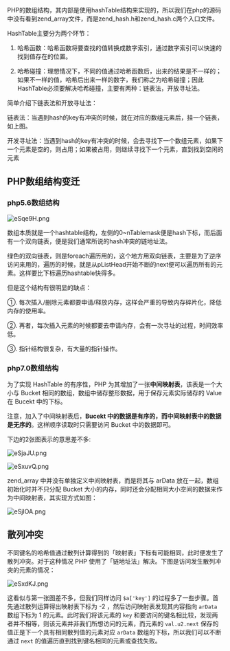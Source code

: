 PHP的数组结构，其内部是使用hashTable结构来实现的，所以我们在php的源码中没有看到zend_array文件，而是zend_hash.h和zend_hash.c两个入口文件。

HashTable主要分为两个环节：

1. 哈希函数：哈希函数将要查找的值转换成数字索引，通过数字索引可以快速的找到值存在的位置。

2. 哈希碰撞：理想情况下，不同的值通过哈希函数后，出来的结果是不一样的；如果不一样的值，哈希后出来一样的数字，我们称之为哈希碰撞；因此HashTable必须要解决哈希碰撞，主要有两种：链表法，开放寻址法。

简单介绍下链表法和开放寻址法：

链表法：当遇到hash的key有冲突的时候，就在对应的数组元素后，挂一个链表，如上图。

开发寻址法：当遇到hash的key有冲突的时候，会去寻找下一个数组元素，如果下一个元素是空的，则占用；如果被占用，则继续寻找下一个元素，直到找到空闲的元素



## PHP数组结构变迁

### php5.6数组结构

![eSqe9H.png](https://s2.ax1x.com/2019/07/21/eSqe9H.png)

数组本质就是一个hashtable结构，左侧的0~nTablemask便是hash下标，而后面有一个双向链表，便是我们通常所说的hash冲突的链地址法。

绿色的双向链表，则是foreach遍历用的，这个地方用双向链表，主要是为了逆序访问来用的，遍历的时候，就是从pListHead开始不断的next便可以遍历所有的元素。这样要比下标遍历hashtable快得多。

但是这个结构有很明显的缺点：

①. 每次插入/删除元素都要申请/释放内存，这样会严重的导致内存碎片化，降低内存的使用率。

②. 再者，每次插入元素的时候都要去申请内存，会有一次寻址的过程，时间效率低。

③. 指针结构很复杂，有大量的指针操作。



### php7.0数组结构

为了实现 HashTable 的有序性，PHP 为其增加了一张**中间映射表**，该表是一个大小与 Bucket 相同的数组，数组中储存整形数据，用于保存元素实际储存的 Value 在 Bucekt 中的下标。

注意，加入了中间映射表后，**Bucekt 中的数据是有序的，而中间映射表中的数据是无序的**。这样顺序读取时只需要访问 Bucket 中的数据即可。

下边的2张图表示的意思差不多: 

![eSjaJU.png](https://s2.ax1x.com/2019/07/21/eSjaJU.png)

![eSxuvQ.png](https://s2.ax1x.com/2019/07/21/eSxuvQ.png)



zend_array 中并没有单独定义中间映射表，而是将其与 arData 放在一起，数组初始化时并不只分配 Bucket 大小的内存，同时还会分配相同大小空间的数据来作为中间映射表，其实现方式如图：

![eSjIOA.png](https://s2.ax1x.com/2019/07/21/eSjIOA.png)

## 散列冲突

不同键名的哈希值通过散列计算得到的「映射表」下标有可能相同，此时便发生了散列冲突。对于这种情况 PHP 使用了「链地址法」解决。下图是访问发生散列冲突的元素的情况：

![eSxdKJ.png](https://s2.ax1x.com/2019/07/21/eSxdKJ.png)

这看似与第一张图差不多，但我们同样访问 `$a['key']` 的过程多了一些步骤。首先通过散列运算得出映射表下标为 -2 ，然后访问映射表发现其内容指向 `arData` 数组下标为 1 的元素。此时我们将该元素的 `key` 和要访问的键名相比较，发现两者并不相等，则该元素并非我们所想访问的元素，而元素的 `val.u2.next` 保存的值正是下一个具有相同散列值的元素对应 `arData` 数组的下标，所以我们可以不断通过 `next` 的值遍历直到找到键名相同的元素或查找失败。















